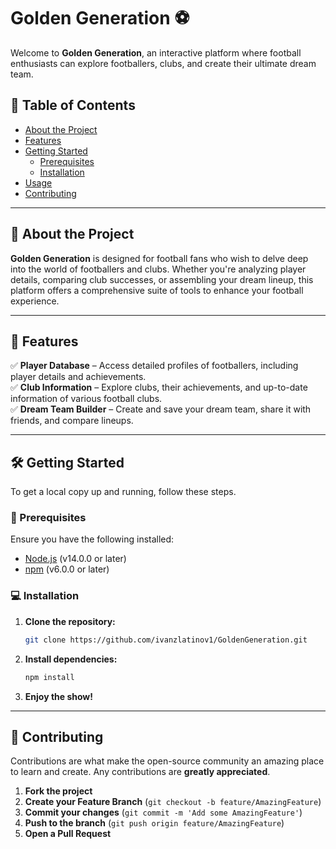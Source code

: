# Golden Generation ⚽

Welcome to **Golden Generation**, an interactive platform where football enthusiasts can explore footballers, clubs, and create their ultimate dream team.

## 📌 Table of Contents

- [About the Project](#about-the-project)
- [Features](#features)
- [Getting Started](#getting-started)
  - [Prerequisites](#prerequisites)
  - [Installation](#installation)
- [Usage](#usage)
- [Contributing](#contributing)

---

## 📖 About the Project

**Golden Generation** is designed for football fans who wish to delve deep into the world of footballers and clubs. Whether you're analyzing player details, comparing club successes, or assembling your dream lineup, this platform offers a comprehensive suite of tools to enhance your football experience.

---

## 🚀 Features

✅ **Player Database** – Access detailed profiles of footballers, including player details and achievements.  
✅ **Club Information** – Explore clubs, their achievements, and up-to-date information of various football clubs.  
✅ **Dream Team Builder** – Create and save your dream team, share it with friends, and compare lineups.  

---

## 🛠 Getting Started

To get a local copy up and running, follow these steps.

### 📌 Prerequisites

Ensure you have the following installed:

- [Node.js](https://nodejs.org/) (v14.0.0 or later)
- [npm](https://www.npmjs.com/) (v6.0.0 or later)

### 💻 Installation

1. **Clone the repository:**
   
    ```bash
   git clone https://github.com/ivanzlatinov1/GoldenGeneration.git

2. **Install dependencies:**
   
    ```bash
   npm install

3. **Enjoy the show!**

---

## 🤝 Contributing

Contributions are what make the open-source community an amazing place to learn and create. Any contributions are **greatly appreciated**.

1. **Fork the project**  
2. **Create your Feature Branch** (`git checkout -b feature/AmazingFeature`)  
3. **Commit your changes** (`git commit -m 'Add some AmazingFeature'`)  
4. **Push to the branch** (`git push origin feature/AmazingFeature`)  
5. **Open a Pull Request**  
